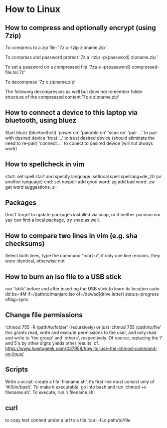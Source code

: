 # How to Linux

## How to compress and optionally encrypt (using 7zip)
To compress to a zip file:
'7z a -tzip zipname.zip <files to compress>'

To compress and password protect
'7z a -tzip -p{password} zipname.zip <files to compress>'

To set a password on a compressed file
'7za a -p{password} compressed-file.tar.7z'

To decompress
'7z x zipname.zip'

The following decompresses as well but does not remember folder structure of the compressed content
'7z e zipname.zip'


## How to connect a device to this laptop via bluetooth, using bluez
Start bluez (bluetoothctl)
'power on'
'pairable on'
'scan on'
'pair ...' to pair with desired device
'trust ...' to trust desired device (should eliminate the need to re-pair)
'connect ...' to conect to desired device (will not always work)


## How to spellcheck in vim
start: set spell
start and specify language: setlocal spell spelllang=de_20 (or another language)
end: set nospell
add good word: zg
add bad word: zw
get word suggestions: z=

## Packages
Don't forget to update packages installed via snap, or if neither pacman nor yay can find a local package, try snap as well.

## How to compare two lines in vim (e.g. sha checksums)
Select both lines, type the command ":sort u", if only one line remains, they were identical, otherwise not

## How to burn an iso file to a USB stick
run 'lsblk' before and after inserting the USB stick to learn its location
sudo dd bs=4M if=/path/to/manjaro.iso of=/dev/sd[drive letter] status=progress oflag=sync


## Change file permissions
'chmod 755 -R /path/to/folder' (recursively) or just
'chmod 755 /path/to/file'
this grants read, write and execute permissions to the user, and only read and write to 'the group' and 'others', respectively.
Of course, replacing the 7 and 5's by other digits yields other results, cf. https://www.howtogeek.com/437958/how-to-use-the-chmod-command-on-linux/

## Scripts
Write a script: create a file 'filename.sh'. Its first line must consist only of '#!/bin/bash'.
To make it executable, go into bash and run 'chmod +x filename.sh'.
To execute, run '/.filename.sh'.


## curl
to copy text content under a url to a file
'curl -fLo path/to/file <url>
